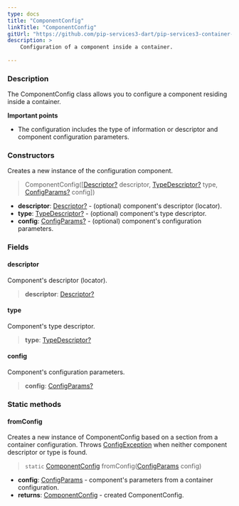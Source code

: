 ```yaml
---
type: docs
title: "ComponentConfig"
linkTitle: "ComponentConfig"
gitUrl: "https://github.com/pip-services3-dart/pip-services3-container-dart"
description: >
    Configuration of a component inside a container.
   
---
```


### Description

The ComponentConfig class allows you to configure a component residing inside a container.

**Important points**

- The configuration includes the type of information or descriptor and component configuration parameters.

### Constructors
Creates a new instance of the configuration component.

> ComponentConfig([[Descriptor?](../../../commons/refer/descriptor) descriptor, [TypeDescriptor?](../../../commons/reflect/type_descriptor) type, [ConfigParams?](../../../commons/config/config_params) config])

- **descriptor**: [Descriptor?](../../../commons/refer/descriptor) - (optional) component's descriptor (locator).
- **type**: [TypeDescriptor?](../../../commons/reflect/type_descriptor) - (optional) component's type descriptor.
- **config**: [ConfigParams?](../../../commons/config/config_params) - (optional) component's configuration parameters.


### Fields

<span class="hide-title-link">

#### descriptor
Component's descriptor (locator).
> **descriptor**: [Descriptor?](../../../commons/refer/descriptor)

#### type
Component's type descriptor.
> **type**: [TypeDescriptor?](../../../commons/reflect/type_descriptor)

#### config
Component's configuration parameters.
> **config**: [ConfigParams?](../../../commons/config/config_params)

</span>

### Static methods

#### fromConfig
Creates a new instance of ComponentConfig based on a section from a container configuration.
Throws [ConfigException](../../../commons/errors/config_exception) when neither component descriptor or type is found.

> `static` [ComponentConfig]() fromConfig([ConfigParams](../../../commons/config/config_params) config)

- **config**: [ConfigParams](../../../commons/config/config_params) - component's parameters from a container configuration.
- **returns**: [ComponentConfig]() - created ComponentConfig.
